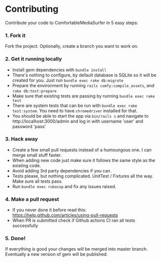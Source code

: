 # Contributing

Contribute your code to ComfortableMediaSurfer in 5 easy steps:

### 1. Fork it

Fork the project. Optionally, create a branch you want to work on.

### 2. Get it running locally

- Install gem dependencies with `bundle install`
- There's nothing to configure, by default database is SQLite so it will be
  created for you. Just run `bundle exec rake db:migrate`
- Prepare the environment by running `rails comfy:compile_assets`, and
  `rake db:test:prepare`
- Make sure that existing tests are passing by running `bundle exec rake test`
- There are system tests that can be run with `bundle exec rake test:system`.
  You need to have `chromedriver` installed for that.
- You should be able to start the app via `bin/rails s` and navigate to http://localhost:3000/admin
  and log in with username 'user' and password 'pass'

### 3. Hack away

- Create a few small pull requests instead of a humoungous one. I can merge small stuff faster.
- When adding new code just make sure it follows the same style as the existing code.
- Avoid adding 3rd party dependencies if you can.
- Tests please, but nothing complicated. UnitTest / Fixtures all the way. Make sure all tests pass.
- Run `bundle exec rubocop` and fix any issues raised.

### 4. Make a pull request

- If you never done it before read this: https://help.github.com/articles/using-pull-requests
- When PR is submitted check if Github actions CI ran all tests successfully

### 5. Done!

If everything is good your changes will be merged into master branch. Eventually
a new version of gem will be published.
